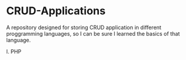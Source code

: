 CRUD-Applications
=================

A repository designed for storing CRUD application in different proggramming languages, so I can be sure I learned the basics of that language.

I. PHP
